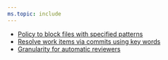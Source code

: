 ```yaml
---
ms.topic: include
---
```


- [Policy to block files with specified patterns](#policy-to-block-files-with-specified-patterns)
- [Resolve work items via commits using key words](#resolve-work-items-via-commits-using-key-words)
- [Granularity for automatic reviewers](#granularity-for-automatic-reviewers)
